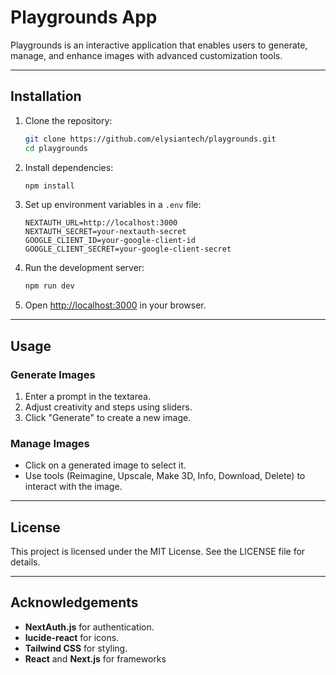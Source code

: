 # Playgrounds App

Playgrounds is an interactive application that enables users to generate, manage, and enhance images with advanced customization tools.

---

## Installation

1. Clone the repository:
   ```bash
   git clone https://github.com/elysiantech/playgrounds.git
   cd playgrounds
   ```

2. Install dependencies:
   ```bash
   npm install
   ```

3. Set up environment variables in a `.env` file:
   ```env
   NEXTAUTH_URL=http://localhost:3000
   NEXTAUTH_SECRET=your-nextauth-secret
   GOOGLE_CLIENT_ID=your-google-client-id
   GOOGLE_CLIENT_SECRET=your-google-client-secret
   ```

4. Run the development server:
   ```bash
   npm run dev
   ```

5. Open [http://localhost:3000](http://localhost:3000) in your browser.

---

## Usage

### **Generate Images**
1. Enter a prompt in the textarea.
2. Adjust creativity and steps using sliders.
3. Click "Generate" to create a new image.

### **Manage Images**
- Click on a generated image to select it.
- Use tools (Reimagine, Upscale, Make 3D, Info, Download, Delete) to interact with the image.

---

## License

This project is licensed under the MIT License. See the LICENSE file for details.

---

## Acknowledgements

- **NextAuth.js** for authentication.
- **lucide-react** for icons.
- **Tailwind CSS** for styling.
- **React** and **Next.js** for frameworks